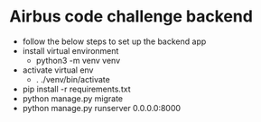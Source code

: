 # Airbus code challenge backend
* follow the below steps to set up the backend app
* install virtual environment
    - python3 -m venv venv
* activate virtual env
    - . ./venv/bin/activate
* pip install -r requirements.txt
* python manage.py migrate
* python manage.py runserver 0.0.0.0:8000 


